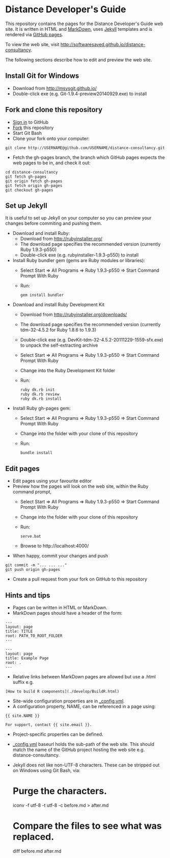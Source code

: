 
Distance Developer's Guide 
==========================

This repository contains the pages for the Distance Developer's Guide web site. It is written in HTML and [MarkDown](http://daringfireball.net/projects/markdown/syntax), uses [Jekyll](http://jekyllrb.com/) templates and is rendered via [GitHub pages](https://pages.github.com/).

To view the web site, visit http://softwaresaved.github.io/distance-consultancy.

The following sections describe how to edit and preview the web site.

Install Git for Windows
-----------------------

* Download from http://msysgit.github.io/
* Double-click exe (e.g. Git-1.9.4-preview20140929.exe) to install

Fork and clone this repository
------------------------------

* [Sign in](http://github.com/login) to GitHub
* [Fork](https://github.com/softwaresaved/distance-consultancy/fork) this repository
* Start Git Bash
* Clone your fork onto your computer:

<p/>

    git clone http://USERNAME@github.com/USERNAME/distance-consultancy.git

* Fetch the gh-pages branch, the branch which GitHub pages expects the web pages to be in, and check it out:

<p/>

    cd distance-consultancy
    git fetch gh-pages
    git origin fetch gh-pages
    git fetch origin gh-pages
    git checkout gh-pages

Set up Jekyll
-------------

It is useful to set up Jekyll on your computer so you can preview your changes before commiting and pushing them.

* Download and install Ruby:
  - Download from http://rubyinstaller.org/
  - The download page specifies the recommended version (currently Ruby 1.9.3-p550)
  - Double-click exe (e.g. rubyinstaller-1.9.3-p550) to install
* Install Ruby bundler gem (gems are Ruby modules or libraries):
  - Select Start => All Programs => Ruby 1.9.3-p550 => Start Command Prompt With Ruby
  - Run:

    <p/>

        gem install bundler

* Download and install Ruby Development Kit
  - Download from http://rubyinstaller.org/downloads/
  - The download page specifies the recommended version (currently tdm-32-4.5.2 for Ruby 1.8.6 to 1.9.3)
  - Double-click exe (e.g. DevKit-tdm-32-4.5.2-20111229-1559-sfx.exe) to unpack the self-extracting archive
  - Select Start => All Programs => Ruby 1.9.3-p550 => Start Command Prompt With Ruby  
  - Change into the Ruby Development Kit folder
  - Run:

    <p/>

        ruby dk.rb init
        ruby dk.rb review
        ruby dk.rb install

* Install Ruby gh-pages gem:
  - Select Start => All Programs => Ruby 1.9.3-p550 => Start Command Prompt With Ruby  
  - Change into the folder with your clone of this repository
  - Run:

    <p/>
    
        bundle install

Edit pages
----------

* Edit pages using your favourite editor
* Preview how the pages will look on the web site, within the Ruby command prompt, 
  - Select Start => All Programs => Ruby 1.9.3-p550 => Start Command Prompt With Ruby  
  - Change into the folder with your clone of this repository
  - Run:

    <p/>

        serve.bat

  - Browse to http://localhost:4000/
* When happy, commit your changes and push

<p/>

    git commit -m "... ... ..."
    git push origin gh-pages

* Create a pull request from your fork on GitHub to this repository

Hints and tips
--------------

* Pages can be written in HTML or MarkDown.
* MarkDown pages should have a header of the form:

<p/>

    ---
    layout: page
    title: TITLE
    root: PATH_TO_ROOT_FOLDER
    ---

<p/>

    ---
    layout: page
    title: Example Page
    root: .
    ---

* Relative links between MarkDown pages are allowed but use a .html suffix e.g.

<p/>

    [How to build R components](./develop/BuildR.html)

* Site-wide configuration properties are in [_config.yml](./config.yml).
* A configuration property, NAME, can be referenced in a page using:

<p/>

    {{ site.NAME }}

<p/>

    For support, contact {{ site.email }}.

* Project-specific properties can be defined.
* [_config.yml](./config.yml) baseurl holds the sub-path of the web site. This should match the name of the GitHub project hosting the web site e.g. distance-consultancy.
* Jekyll does not like non-UTF-8 characters. These can be stripped out on Windows using Git Bash, via:

    # Purge the characters.
    iconv -f utf-8 -t utf-8 -c before.md > after.md
    # Compare the files to see what was replaced.
    diff before.md after.md
